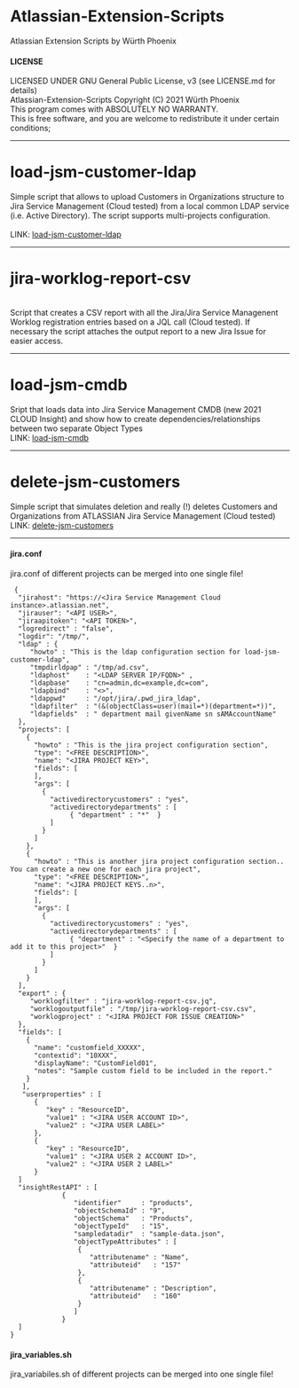 # Atlassian-Extension-Scripts
Atlassian Extension Scripts by Würth Phoenix 

#### LICENSE

LICENSED UNDER GNU General Public License, v3  (see LICENSE.md for details)            
Atlassian-Extension-Scripts Copyright (C) 2021  Würth Phoenix                          
This program comes with ABSOLUTELY NO WARRANTY.                                        
This is free software, and you are welcome to redistribute it under certain conditions;

***

# load-jsm-customer-ldap 
Simple script that allows to upload Customers in Organizations structure to Jira Service Management (Cloud tested) from a local common LDAP service (i.e. Active Directory). The script supports multi-projects configuration. <br>
<br>
LINK:  [load-jsm-customer-ldap](https://github.com/WuerthPhoenix/Atlassian-Extension-Scripts/tree/main/load-jsm-customer-ldap "load-jsm-customer-ldap")

***

# jira-worklog-report-csv
<br>
Script that creates a CSV report with all the Jira/Jira Service Managenent Worklog registration entries based on a JQL call  (Cloud tested). If necessary the script attaches the output report to a new Jira Issue for easier access.
<br>

***

# load-jsm-cmdb
Sript that loads data into Jira Service Management CMDB (new 2021 CLOUD Insight) and show how to create dependencies/relationships between two separate Object Types
<br>
LINK:  [load-jsm-cmdb](https://github.com/WuerthPhoenix/Atlassian-Extension-Scripts/blob/main/load-jsm-cmdb "load-jsm-cmdb")

***

# delete-jsm-customers
Simple script that simulates deletion and really (!) deletes Customers and Organizations from ATLASSIAN Jira Service Management (Cloud tested) 
<br>
LINK:  [delete-jsm-customers](https://github.com/WuerthPhoenix/Atlassian-Extension-Scripts/blob/main/delete-jsm-customers "delete-jsm-customer")

***




#### jira.conf
jira.conf of different projects can be merged into one single file!
```
 {
  "jirahost": "https://<Jira Service Management Cloud instance>.atlassian.net",
  "jirauser": "<API USER>",
  "jiraapitoken": "<API TOKEN>",
  "logredirect" : "false",
  "logdir": "/tmp/",
  "ldap" : { 
     "howto" : "This is the ldap configuration section for load-jsm-customer-ldap",
     "tmpdirldpap" : "/tmp/ad.csv",
     "ldaphost"    : "<LDAP SERVER IP/FQDN>" ,
     "ldapbase"    : "cn=admin,dc=example,dc=com",
     "ldapbind"    : "<>",
     "ldappwd"     : "/opt/jira/.pwd_jira_ldap",
     "ldapfilter"  : "(&(objectClass=user)(mail=*)(department=*))",
     "ldapfields"  : " department mail givenName sn sAMAccountName"
  },
  "projects": [
    {
      "howto" : "This is the jira project configuration section",
      "type": "<FREE DESCRIPTION>",
      "name": "<JIRA PROJECT KEY>",
      "fields": [
      ],
      "args": [
        {
          "activedirectorycustomers" : "yes",
          "activedirectorydepartments" : [
               { "department" : "*"  }
          ]
        }
      ]
    },
    {
      "howto" : "This is another jira project configuration section.. You can create a new one for each jira project",
      "type": "<FREE DESCRIPTION>",
      "name": "<JIRA PROJECT KEYS..n>",
      "fields": [
      ],
      "args": [
        {
          "activedirectorycustomers" : "yes",
          "activedirectorydepartments" : [
               { "department" : "<Specify the name of a department to add it to this project>"  }
          ]
        }
      ]
    }
  ],
  "export" : {
     "worklogfilter" : "jira-worklog-report-csv.jq",
     "worklogoutputfile" : "/tmp/jira-worklog-report-csv.csv",
     "worklogproject" : "<JIRA PROJECT FOR ISSUE CREATION>"
  },
  "fields": [
    {
      "name": "customfield_XXXXX",
      "contextid": "10XXX",
      "displayName": "CustomField01",
      "notes": "Sample custom field to be included in the report."
    }
   ],
   "userproperties" : [
      {
         "key" : "ResourceID",
         "value1" : "<JIRA USER ACCOUNT ID>",
         "value2" : "<JIRA USER LABEL>"
      },
      {
         "key" : "ResourceID",
         "value1" : "<JIRA USER 2 ACCOUNT ID>",
         "value2" : "<JIRA USER 2 LABEL>"
      }
  ]
  "insightRestAPI" : [
             {
                "identifier"     : "products",
                "objectSchemaId" : "9",
                "objectSchema"   : "Products",
                "objectTypeId"   : "15",
                "sampledatadir"  : "sample-data.json",
                "objectTypeAttributes" : [
                 { 
                    "attributename" : "Name",
                    "attributeid"   : "157" 
                 },
                 { 
                    "attributename" : "Description",
                    "attributeid"   : "160" 
                 }
                ]
             }
  ]
}

```

#### jira_variables.sh
jira_variabiles.sh of different projects can be merged into one single file! 
